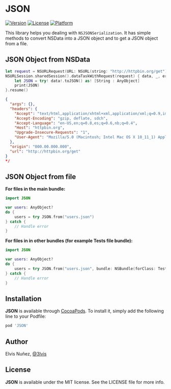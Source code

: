 # JSON

[![Version](https://img.shields.io/cocoapods/v/JSON.svg?style=flat)](http://cocoadocs.org/docsets/JSON)
[![License](https://img.shields.io/cocoapods/l/JSON.svg?style=flat)](http://cocoadocs.org/docsets/JSON)
[![Platform](https://img.shields.io/cocoapods/p/JSON.svg?style=flat)](http://cocoadocs.org/docsets/JSON)

This library helps you dealing with `NSJSONSerialization`. It has simple methods to convert NSData into a JSON object and to get a JSON object from a file.

## JSON Object from NSData

```swift
let request = NSURLRequest(URL: NSURL(string: "http://httpbin.org/get")!)
NSURLSession.sharedSession().dataTaskWithRequest(request) { data, _, error in
    let JSON = try! data!.toJSON() as! [String : AnyObject]
    print(JSON)
}.resume()
```

```json
{
  "args": {}, 
  "headers": {
    "Accept": "text/html,application/xhtml+xml,application/xml;q=0.9,image/webp;q=0.8", 
    "Accept-Encoding": "gzip, deflate, sdch", 
    "Accept-Language": "en-US,en;q=0.8,es;q=0.6,nb;q=0.4", 
    "Host": "httpbin.org", 
    "Upgrade-Insecure-Requests": "1", 
    "User-Agent": "Mozilla/5.0 (Macintosh; Intel Mac OS X 10_11_1) AppleWebKit/537.36 (KHTML, like Gecko) Chrome/46.0.2490.71 Safari/537.36"
  }, 
  "origin": "000.00.000.000", 
  "url": "http://httpbin.org/get"
}
*/
```

## JSON Object from file

**For files in the main bundle:**

```swift
import JSON

var users: AnyObject?
do {
    users = try JSON.from("users.json")
} catch {
    // Handle error
}
```

**For files in in other bundles (for example Tests file bundle):**
```swift
import JSON

var users: AnyObject?
do {
    users = try JSON.from("users.json", bundle: NSBundle(forClass: Tests.self))
} catch {
    // Handle error
}
```

## Installation

**JSON** is available through [CocoaPods](http://cocoapods.org). To install
it, simply add the following line to your Podfile:

```ruby
pod 'JSON'
```

## Author

Elvis Nuñez, [@3lvis](https://twitter.com/3lvis)

## License

**JSON** is available under the MIT license. See the LICENSE file for more info.
